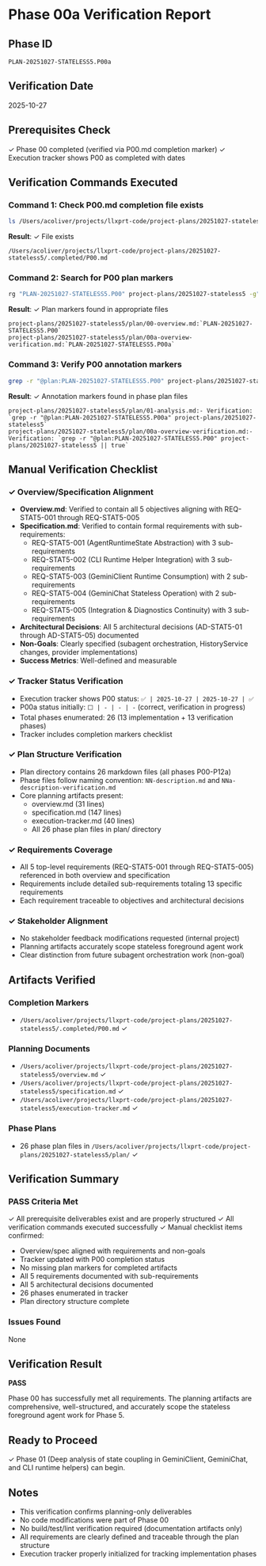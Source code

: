 # Phase 00a Verification Report

## Phase ID
`PLAN-20251027-STATELESS5.P00a`

## Verification Date
2025-10-27

## Prerequisites Check
✓ Phase 00 completed (verified via P00.md completion marker)
✓ Execution tracker shows P00 as completed with dates

## Verification Commands Executed

### Command 1: Check P00.md completion file exists
```bash
ls /Users/acoliver/projects/llxprt-code/project-plans/20251027-stateless5/.completed/P00.md
```
**Result**: ✓ File exists
```
/Users/acoliver/projects/llxprt-code/project-plans/20251027-stateless5/.completed/P00.md
```

### Command 2: Search for P00 plan markers
```bash
rg "PLAN-20251027-STATELESS5.P00" project-plans/20251027-stateless5 -g"*.md"
```
**Result**: ✓ Plan markers found in appropriate files
```
project-plans/20251027-stateless5/plan/00-overview.md:`PLAN-20251027-STATELESS5.P00`
project-plans/20251027-stateless5/plan/00a-overview-verification.md:`PLAN-20251027-STATELESS5.P00a`
```

### Command 3: Verify P00 annotation markers
```bash
grep -r "@plan:PLAN-20251027-STATELESS5.P00" project-plans/20251027-stateless5 || true
```
**Result**: ✓ Annotation markers found in phase plan files
```
project-plans/20251027-stateless5/plan/01-analysis.md:- Verification: `grep -r "@plan:PLAN-20251027-STATELESS5.P00a" project-plans/20251027-stateless5`
project-plans/20251027-stateless5/plan/00a-overview-verification.md:- Verification: `grep -r "@plan:PLAN-20251027-STATELESS5.P00" project-plans/20251027-stateless5 || true`
```

## Manual Verification Checklist

### ✓ Overview/Specification Alignment
- **Overview.md**: Verified to contain all 5 objectives aligning with REQ-STAT5-001 through REQ-STAT5-005
- **Specification.md**: Verified to contain formal requirements with sub-requirements:
  - REQ-STAT5-001 (AgentRuntimeState Abstraction) with 3 sub-requirements
  - REQ-STAT5-002 (CLI Runtime Helper Integration) with 3 sub-requirements
  - REQ-STAT5-003 (GeminiClient Runtime Consumption) with 2 sub-requirements
  - REQ-STAT5-004 (GeminiChat Stateless Operation) with 2 sub-requirements
  - REQ-STAT5-005 (Integration & Diagnostics Continuity) with 3 sub-requirements
- **Architectural Decisions**: All 5 architectural decisions (AD-STAT5-01 through AD-STAT5-05) documented
- **Non-Goals**: Clearly specified (subagent orchestration, HistoryService changes, provider implementations)
- **Success Metrics**: Well-defined and measurable

### ✓ Tracker Status Verification
- Execution tracker shows P00 status: `✅ | 2025-10-27 | 2025-10-27 | ✅`
- P00a status initially: `⬜ | - | - | -` (correct, verification in progress)
- Total phases enumerated: 26 (13 implementation + 13 verification phases)
- Tracker includes completion markers checklist

### ✓ Plan Structure Verification
- Plan directory contains 26 markdown files (all phases P00-P12a)
- Phase files follow naming convention: `NN-description.md` and `NNa-description-verification.md`
- Core planning artifacts present:
  - overview.md (31 lines)
  - specification.md (147 lines)
  - execution-tracker.md (40 lines)
  - All 26 phase plan files in plan/ directory

### ✓ Requirements Coverage
- All 5 top-level requirements (REQ-STAT5-001 through REQ-STAT5-005) referenced in both overview and specification
- Requirements include detailed sub-requirements totaling 13 specific requirements
- Each requirement traceable to objectives and architectural decisions

### ✓ Stakeholder Alignment
- No stakeholder feedback modifications requested (internal project)
- Planning artifacts accurately scope stateless foreground agent work
- Clear distinction from future subagent orchestration work (non-goal)

## Artifacts Verified

### Completion Markers
- `/Users/acoliver/projects/llxprt-code/project-plans/20251027-stateless5/.completed/P00.md` ✓

### Planning Documents
- `/Users/acoliver/projects/llxprt-code/project-plans/20251027-stateless5/overview.md` ✓
- `/Users/acoliver/projects/llxprt-code/project-plans/20251027-stateless5/specification.md` ✓
- `/Users/acoliver/projects/llxprt-code/project-plans/20251027-stateless5/execution-tracker.md` ✓

### Phase Plans
- 26 phase plan files in `/Users/acoliver/projects/llxprt-code/project-plans/20251027-stateless5/plan/` ✓

## Verification Summary

### PASS Criteria Met
✓ All prerequisite deliverables exist and are properly structured
✓ All verification commands executed successfully
✓ Manual checklist items confirmed:
  - Overview/spec aligned with requirements and non-goals
  - Tracker updated with P00 completion status
  - No missing plan markers for completed artifacts
  - All 5 requirements documented with sub-requirements
  - All 5 architectural decisions documented
  - 26 phases enumerated in tracker
  - Plan directory structure complete

### Issues Found
None

## Verification Result
**PASS**

Phase 00 has successfully met all requirements. The planning artifacts are comprehensive, well-structured, and accurately scope the stateless foreground agent work for Phase 5.

## Ready to Proceed
✓ Phase 01 (Deep analysis of state coupling in GeminiClient, GeminiChat, and CLI runtime helpers) can begin.

## Notes
- This verification confirms planning-only deliverables
- No code modifications were part of Phase 00
- No build/test/lint verification required (documentation artifacts only)
- All requirements are clearly defined and traceable through the plan structure
- Execution tracker properly initialized for tracking implementation phases
